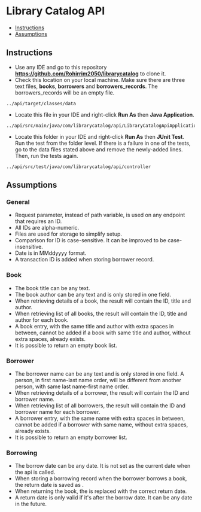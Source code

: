 # Library Catalog API

* [Instructions](#instructions)
* [Assumptions](#assumptions)


## Instructions

- Use any IDE and go to this repository **https://github.com/Rohirrim2050/librarycatalog** to clone it.
- Check this location on your local machine. Make sure there are three text files, **books**, **borrowers** and **borrowers_records**.  The borrowers_records will be an empty file.
 
```
../api/target/classes/data
```
- Locate this file in your IDE and right-click **Run As** then **Java Application**.

```
../api/src/main/java/com/librarycatalog/api/LibraryCatalogApiApplication.java
```

- Locate this folder in your IDE and right-click **Run As** then **JUnit Test**. Run the test from the folder level. If there is a failure in one of the tests, go to the data files stated above and remove the newly-added lines.  Then, run the tests again.

```
../api/src/test/java/com/librarycatalog/api/controller
```


## Assumptions

### General
- Request parameter, instead of path variable, is used on any endpoint that requires an ID.
- All IDs are alpha-numeric.
- Files are used for storage to simplify setup.
- Comparison for ID is case-sensitive. It can be improved to be case-insensitive.
- Date is in MMddyyyy format.
- A transaction ID is added when storing borrower record.

### Book
- The book title can be any text.
- The book author can be any text and is only stored in one field.
- When retrieving details of a book, the result will contain the ID, title and author.
- When retrieving list of all books, the result will contain the ID, title and author for each book.
- A book entry, with the same title and author with extra spaces in between, cannot be added if a book with same title and author, without extra spaces, already exists.
- It is possible to return an empty book list.

### Borrower
- The borrower name can be any text and is only stored in one field. A person, in first name-last name order, will be different from another person, with same last name-first name order.
- When retrieving details of a borrower, the result will contain the ID and borrower name.
- When retrieving list of all borrowers, the result will contain the ID and borrower name for each borrower.
- A borrower entry, with the same name with extra spaces in between, cannot be added if a borrower with same name, without extra spaces, already exists.
- It is possible to return an empty borrower list.

### Borrowing
- The borrow date can be any date.  It is not set as the current date when the api is called.
- When storing a borrowing record when the borrower borrows a book, the return date is saved as **<noReturnDate>**.
- When returning the book, the **<noReturnDate>** is replaced with the correct return date.
- A return date is only valid if it's after the borrow date. It can be any date in the future.
